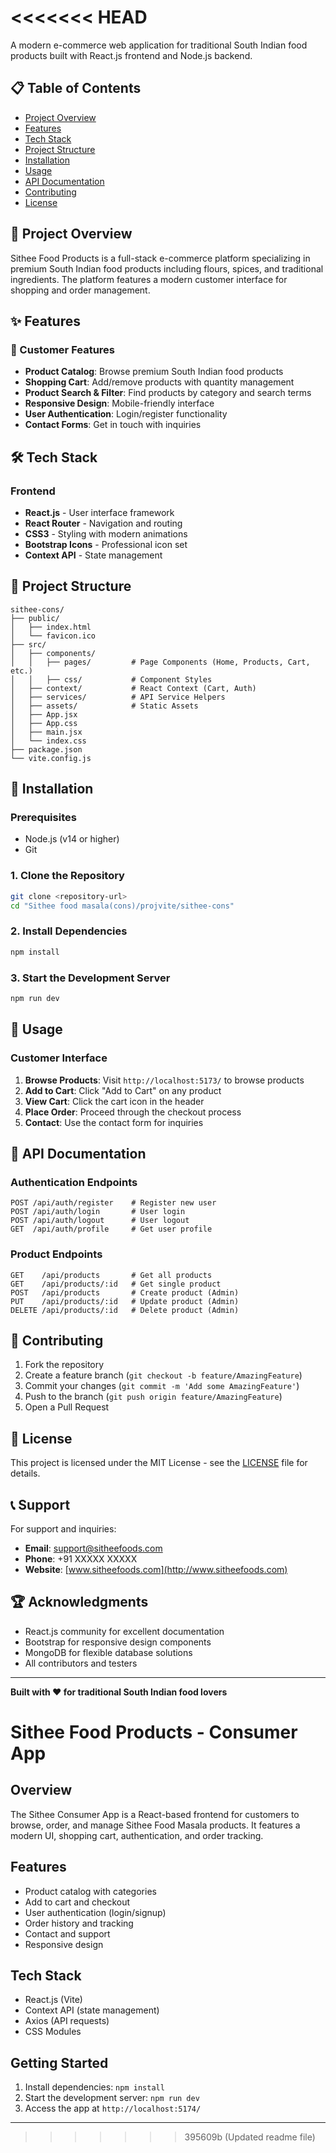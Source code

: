 
<<<<<<< HEAD
=======
A modern e-commerce web application for traditional South Indian food products built with React.js frontend and Node.js backend.

## 📋 Table of Contents

- [Project Overview](#project-overview)
- [Features](#features)
- [Tech Stack](#tech-stack)
- [Project Structure](#project-structure)
- [Installation](#installation)
- [Usage](#usage)
- [API Documentation](#api-documentation)
- [Contributing](#contributing)
- [License](#license)

## 🎯 Project Overview

Sithee Food Products is a full-stack e-commerce platform specializing in premium South Indian food products including flours, spices, and traditional ingredients. The platform features a modern customer interface for shopping and order management.

## ✨ Features

### 🛒 Customer Features
- **Product Catalog**: Browse premium South Indian food products
- **Shopping Cart**: Add/remove products with quantity management
- **Product Search & Filter**: Find products by category and search terms
- **Responsive Design**: Mobile-friendly interface
- **User Authentication**: Login/register functionality
- **Contact Forms**: Get in touch with inquiries

## 🛠 Tech Stack

### Frontend
- **React.js** - User interface framework
- **React Router** - Navigation and routing
- **CSS3** - Styling with modern animations
- **Bootstrap Icons** - Professional icon set
- **Context API** - State management

## 📁 Project Structure

```
sithee-cons/
├── public/
│   ├── index.html
│   └── favicon.ico
├── src/
│   ├── components/
│   │   ├── pages/         # Page Components (Home, Products, Cart, etc.)
│   │   ├── css/           # Component Styles
│   ├── context/           # React Context (Cart, Auth)
│   ├── services/          # API Service Helpers
│   ├── assets/            # Static Assets
│   ├── App.jsx
│   ├── App.css
│   ├── main.jsx
│   └── index.css
├── package.json
└── vite.config.js
```

## 🚀 Installation

### Prerequisites
- Node.js (v14 or higher)
- Git

### 1. Clone the Repository
```bash
git clone <repository-url>
cd "Sithee food masala(cons)/projvite/sithee-cons"
```

### 2. Install Dependencies
```bash
npm install
```

### 3. Start the Development Server
```bash
npm run dev
```

## 📱 Usage

### Customer Interface
1. **Browse Products**: Visit `http://localhost:5173/` to browse products
2. **Add to Cart**: Click "Add to Cart" on any product
3. **View Cart**: Click the cart icon in the header
4. **Place Order**: Proceed through the checkout process
5. **Contact**: Use the contact form for inquiries

## 🔧 API Documentation

### Authentication Endpoints
```
POST /api/auth/register    # Register new user
POST /api/auth/login       # User login
POST /api/auth/logout      # User logout
GET  /api/auth/profile     # Get user profile
```

### Product Endpoints
```
GET    /api/products       # Get all products
GET    /api/products/:id   # Get single product
POST   /api/products       # Create product (Admin)
PUT    /api/products/:id   # Update product (Admin)
DELETE /api/products/:id   # Delete product (Admin)
```

## 🤝 Contributing

1. Fork the repository
2. Create a feature branch (`git checkout -b feature/AmazingFeature`)
3. Commit your changes (`git commit -m 'Add some AmazingFeature'`)
4. Push to the branch (`git push origin feature/AmazingFeature`)
5. Open a Pull Request

## 📝 License

This project is licensed under the MIT License - see the [LICENSE](LICENSE) file for details.

## 📞 Support

For support and inquiries:
- **Email**: support@sitheefoods.com
- **Phone**: +91 XXXXX XXXXX
- **Website**: [www.sitheefoods.com](http://www.sitheefoods.com)

## 🏆 Acknowledgments

- React.js community for excellent documentation
- Bootstrap for responsive design components
- MongoDB for flexible database solutions
- All contributors and testers

---

**Built with ❤️ for traditional South Indian food lovers**

# Sithee Food Products - Consumer App

## Overview
The Sithee Consumer App is a React-based frontend for customers to browse, order, and manage Sithee Food Masala products. It features a modern UI, shopping cart, authentication, and order tracking.

## Features
- Product catalog with categories
- Add to cart and checkout
- User authentication (login/signup)
- Order history and tracking
- Contact and support
- Responsive design

## Tech Stack
- React.js (Vite)
- Context API (state management)
- Axios (API requests)
- CSS Modules

## Getting Started
1. Install dependencies: `npm install`
2. Start the development server: `npm run dev`
3. Access the app at `http://localhost:5174/`

---
>>>>>>> 395609b (Updated readme file)
